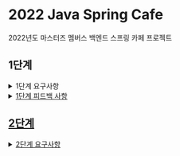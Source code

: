 # 2022 Java Spring Cafe

2022년도 마스터즈 멤버스 백엔드 스프링 카페 프로젝트

## 1단계

<details>
    <summary>1단계 요구사항</summary>

### 회원 가입 기능 구현

- url : `POST 요청 - /users`
- [x] 가입하기 페이지에서 회원 가입 폼을 표시한다.
- [x] 개인정보를 입력하고 확인을 누르면 회원 목록 조회 페이지로 이동한다.

#### 세부 요구사항

- [x] 가입하기 페이지는 static/user/form.html을 사용한다.
- [x] static에 있는 html을 templates로 이동한다.
- [x] 사용자 관리 기능 구현을 담당할 UserController를 추가하고 애노테이션 매핑한다.
    - [x] @Controller 애노테이션 추가
- [x] 회원가입하기 요청(POST 요청)을 처리할 메소드를 추가하고 매핑한다.
    - [x] @PostMapping 추가하고 URL 매핑한다.
- [x] 사용자가 전달한 값을 User 클래스를 생성해 저장한다.
    - [x] 회원가입할 때 전달한 값을 저장할 수 있는 필드를 생성한 후 setter와 getter 메소드를 생성한다.
- [x] 사용자 목록을 관리하는 ArrayList를 생성한 후 앞에서 생성한 User 인스턴스를 ArrayList에 저장한다.
- [x] 사용자 추가를 완료한 후 사용자 목록 페이지("redirect:/users")로 이동한다.

### 회원 목록 조회 기능 구현

- url : `GET 요청 - /users`
- [x] 목록 조회 페이지에서는 가입한 회원들의 목록을 출력한다.

#### 세부 요구사항

- [x] 회원목록 페이지는 static/user/list.html을 사용한다.
- [x] static에 있는 html을 templates로 이동한다.
- [x] Controller 클래스는 회원가입하기 과정에서 추가한 UserController를 그대로 사용한다.
- [x] 회원목록 요청(GET 요청)을 처리할 메소드를 추가하고 매핑한다.
    - [x] @GetMapping을 추가하고 URL 매핑한다.
- [x] Model을 메소드의 인자로 받은 후 Model에 사용자 목록을 users라는 이름으로 전달한다.
- [x] 사용자 목록을 user/list.html로 전달하기 위해 메소드 반환 값을 "user/list"로 한다.
- [x] user/list.html 에서 사용자 목록을 출력한다.

### 회원 프로필 조회 기능 구현

- url : `GET 요청 - /users/{userId}`
- [x] 회원 프로필 페이지에서는 개별 회원의 프로필 정보를 출력한다.

#### 세부 요구사항

- [x] 회원 프로필 보기 페이지는 static/user/profile.html을 사용한다.
- [x] static에 있는 html을 templates로 이동한다.
- [x] 앞 단계의 사용자 목록 html인 user/list.html 파일에 닉네임을 클릭하면 프로필 페이지로 이동하도록 한다.
    - [x] html에서 페이지 이동은 <a /> 태그를 이용해 가능하다.
    - [x] <a href="/users/{{userId}}" />와 같이 구현한다.
- [x] Controller 클래스는 앞 단계에서 사용한 UserController를 그대로 사용한다.
- [x] 회원프로필 요청(GET 요청)을 처리할 메소드를 추가하고 매핑한다.
    - [x] @GetMapping을 추가하고 URL 매핑한다.
    - [x] URL은 "/users/{userId}"와 같이 매핑한다.
- [x] URL을 통해 전달한 사용자 아이디 값은 @PathVariable 애노테이션을 활용해 전달 받을 수 있다.
- [x] ArrayList에 저장되어 있는 사용자 중 사용자 아이디와 일치하는 User 데이터를 Model에 저장한다.
- [x] user/profile.html 에서는 Controller에서 전달한 User 데이터를 활용해 사용자 정보를 출력한다.

</details>

<details>
  <summary>1단계 피드백 사항</summary>
  
- [x] Autowired가 생략 가능한 경우, 이유에 대해 학습하기
- [x] eqauls, hashcode 메서드를 올바르게 사용하는 방법 학습하기
- [x] Optional의 `get()`
  - get을 그냥 사용하면 값이 없을 경우 에러가 발생하기 때문에 Optional을 사용하는 의미가 없어진다. orElse, orElseThrow 등을 사용할것.
- [ ] Dto에서 getter를 사용하지 않고 도메인 객체 만들기
- [x] 네이밍 신경쓰기
</details>


## 2단계
<details>
  <summary>2단계 요구사항</summary>

### 기능 요구사항
- [ ] 사용자는 게시글을 작성할 수 있어야 한다.
- [ ] 모든 사용자는 게시글 목록을 볼 수 있어야 한다.
- [ ] 모든 사용자는 게시글 상세 내용을 볼 수 있어야 한다.
- [ ] (선택) 사용자 정보를 수정할 수 있어야 한다.

### 프로그래밍 요구사항
#### 글쓰기
- [ ] 게시글 페이지는 static/qna/form.html을 수정해서 사용한다.
- [ ] static에 있는 html을 templates로 이동한다.
- [ ] 게시글 기능 구현을 담당할 ArticleController를 추가하고 애노테이션 매핑한다.
- [ ] 게시글 작성 요청(POST 요청)을 처리할 메소드를 추가하고 매핑한다.
- [ ] 사용자가 전달한 값을 Article 클래스를 생성해 저장한다.
- [ ] 게시글 목록을 관리하는 ArrayList를 생성한 후 앞에서 생성한 Article 인스턴스를 ArrayList에 저장한다.
- [ ] 게시글 추가를 완료한 후 메인 페이지(“redirect:/”)로 이동한다.

#### 글 목록 조회하기
- [ ] 메인 페이지(요청 URL이 “/”)를 담당하는 Controller의 method에서 게시글 목록을 조회한다.
- [ ] 조회한 게시글 목록을 Model에 저장한 후 View에 전달한다. 게시글 목록은 앞의 게시글 작성 단계에서 생성한 ArrayList를 그대로 전달한다.
- [ ] View에서 Model을 통해 전달한 게시글 목록을 출력한다.
  - [ ] * 게시글 목록을 구현하는 과정은 사용자 목록을 구현하는 html 코드를 참고한다.

#### 게시글 상세보기
- [ ] 게시글 목록(qna/list.html)의 제목을 클릭했을 때 게시글 상세 페이지에 접속할 수 있도록 한다.
  - [ ] 게시글 상세 페이지 접근 URL은 "/articles/{index}"(예를 들어 첫번째 글은 /articles/1)와 같이 구현한다.
  - [ ] 게시글 객체에 id 인스턴스 변수를 추가하고 ArrayList에 게시글 객체를 추가할 때 ArrayList.size() + 1을 게시글 객체의 id로 사용한다.
- [ ] Controller에 상세 페이지 접근 method를 추가하고 URL은 /articles/{index}로 매핑한다.
- [ ] ArrayList에서 index - 1 해당하는 데이터를 조회한 후 Model에 저장해 /qna/show.html에 전달한다.
- [ ] /qna/show.html에서는 Controller에서 전달한 데이터를 활용해 html을 생성한다.

</details>